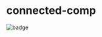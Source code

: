 # connected-comp

![badge](https://github.com/jproyo/upc-miri-tfm/actions/workflows/connected-comp.yml/badge.svg?branch=feature/channels)

